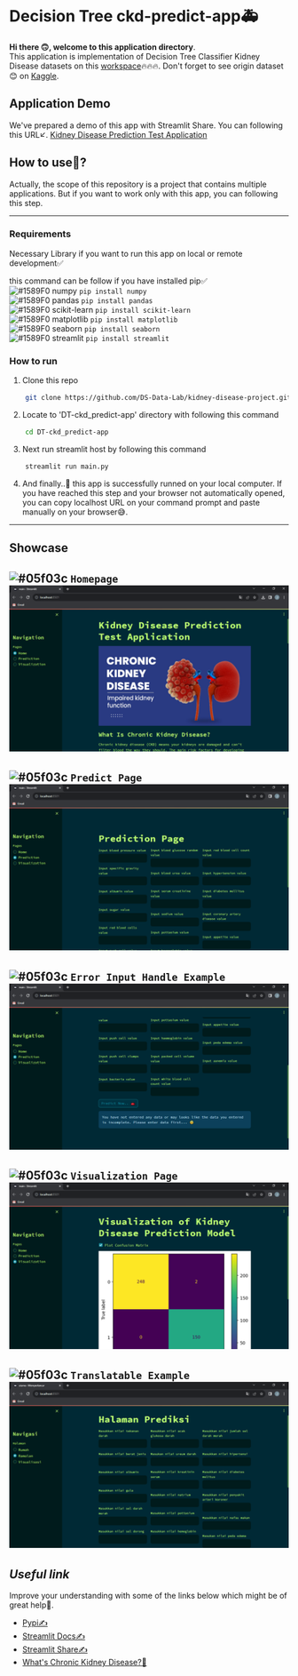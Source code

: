 # Decision Tree ckd-predict-app🚑


**Hi there 🙃, welcome to this application directory**.<br/>
This application is implementation of Decision Tree Classifier Kidney Disease datasets on this [workspace](https://github.com/DS-Data-Lab/kidney-disease-project/blob/main/workspace/DTClassifier-kidney_disease_workspace.ipynb)🔥🔥🔥. Don't forget to see origin dataset😊 on [Kaggle](https://www.kaggle.com/datasets/mansoordaku/ckdisease/).

## Application Demo

We've prepared a demo of this app with Streamlit Share. You can following this URL↙.
[Kidney Disease Prediction Test Application](https://dtckidney-disease.streamlit.app)

## How to use🤔?

Actually, the scope of this repository is a project that contains multiple applications. But if you want to work only with this app, you can following this step.

---

### Requirements

Necessary Library if you want to run this app on local or remote development✅

this command can be follow if you have installed pip✅ <br/>
![#1589F0](https://www.iconsdb.com/icons/download/color/1589F0/circle-16.png) numpy ```pip install numpy``` <br/>
![#1589F0](https://www.iconsdb.com/icons/download/color/1589F0/circle-16.png) pandas ```pip install pandas``` <br/>
![#1589F0](https://www.iconsdb.com/icons/download/color/1589F0/circle-16.png) scikit-learn ```pip install scikit-learn``` <br/>
 ![#1589F0](https://www.iconsdb.com/icons/download/color/1589F0/circle-16.png) matplotlib ```pip install matplotlib``` <br/>
 ![#1589F0](https://www.iconsdb.com/icons/download/color/1589F0/circle-16.png) seaborn ```pip install seaborn``` <br/>
 ![#1589F0](https://www.iconsdb.com/icons/download/color/1589F0/circle-16.png) streamlit ```pip install streamlit``` 
### How to run

1. Clone this repo

```sh
    git clone https://github.com/DS-Data-Lab/kidney-disease-project.git
```

2. Locate to 'DT-ckd_predict-app' directory with following this command

```sh
    cd DT-ckd_predict-app
```

3. Next run streamlit host by following this command

```sh
    streamlit run main.py
```

4. And finally..🥳 this app is successfully runned on your local computer. If you have reached this step and your browser not automatically opened, you can copy localhost URL on your command prompt and paste manually on your browser😅.

---

## Showcase
![#05f03c](https://www.iconsdb.com/icons/download/color/05f03c/circle-16.png) `Homepage`
![showcase/home.png](https://github.com/DS-Data-Lab/kidney-disease-project/blob/main-update-bridge-branch/DT-ckd_predict-app/showcase/home.PNG)
---
![#05f03c](https://www.iconsdb.com/icons/download/color/05f03c/circle-16.png) `Predict Page`
![showcase/home.png](https://github.com/DS-Data-Lab/kidney-disease-project/blob/main-update-bridge-branch/DT-ckd_predict-app/showcase/predict.PNG)
---
![#05f03c](https://www.iconsdb.com/icons/download/color/05f03c/circle-16.png) `Error Input Handle Example`
![showcase/home.png](https://github.com/DS-Data-Lab/kidney-disease-project/blob/main-update-bridge-branch/DT-ckd_predict-app/showcase/errorinputhandle.PNG)
---
![#05f03c](https://www.iconsdb.com/icons/download/color/05f03c/circle-16.png) `Visualization Page`
![showcase/home.png](https://github.com/DS-Data-Lab/kidney-disease-project/blob/main-update-bridge-branch/DT-ckd_predict-app/showcase/visualization.PNG)
---
![#05f03c](https://www.iconsdb.com/icons/download/color/05f03c/circle-16.png) `Translatable Example`
![showcase/home.png](https://github.com/DS-Data-Lab/kidney-disease-project/blob/main-update-bridge-branch/DT-ckd_predict-app/showcase/translateable.PNG)
---

## _Useful link_

Improve your understanding with some of the links below which might be of great help🥰.

- [Pypi✍](https://pypi.org/)
- [Streamlit Docs✍](https://docs.streamlit.io/)
- [Streamlit Share✍](https://share.streamlit.io)
- [What's Chronic Kidney Disease?🧬](https://www.kidney.org/atoz/content/about-chronic-kidney-disease)
